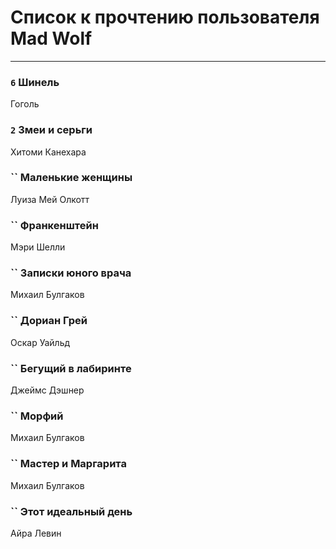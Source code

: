# Список к прочтению пользователя Mad Wolf
---

### `6` Шинель
Гоголь

### `2` Змеи и серьги
Хитоми Канехара

### `` Маленькие женщины
Луиза Мей Олкотт

### `` Франкенштейн
Мэри Шелли

### `` Записки юного врача
Михаил Булгаков

### `` Дориан Грей
Оскар Уайльд

### `` Бегущий в лабиринте
Джеймс Дэшнер

### `` Морфий
Михаил Булгаков

### `` Мастер и Маргарита
Михаил Булгаков

### `` Этот идеальный день
Айра Левин

